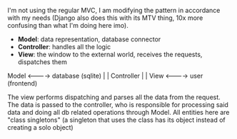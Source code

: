 I'm not using the regular MVC, I am modifying the pattern in accordance with my needs (Django also does this with its MTV thing, 10x more confusing than what I'm doing here imo).


- **Model**: data representation, database connector
- **Controller**: handles all the logic
- **View**: the window to the external world, receives the requests, dispatches them

Model <----> database (sqlite)
|
|
Controller
|
|
View <----> user (frontend)


The view performs dispatching and parses all the data from the request. The data is passed to the controller, who is responsible for processing said data and doing all db related operations through Model. All entities here are "class singletons" (a singleton that uses the class has its object instead of creating a solo object)

